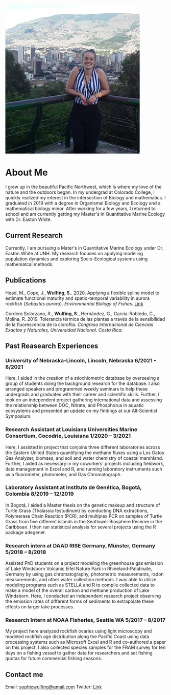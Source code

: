 ![Image](IMG_0803.png)
# About Me
I grew up in the beautiful Pacific Northwest, which is where my love of the nature and the outdoors began. In my undergrad at Colorado College, I quickly realized my interest in the intersection of Biology and mathematics. I graduated in 2019 with a degree in Organismal Biology and Ecology and a mathematical biology minor. After working for a few years, I returned to school and am currently getting my Master's in Quantitative Marine Ecology with Dr. Easton White.

## Current Research
Currently, I am pursuing a Mater's in Quantitative Marine Ecology under Dr. Easton White at UNH. My research focuses on applying modeling population dynamics and exploring Socio-Ecological systems using mathematcal methods. 

## Publications
Head, M., Cope, J., **Wulfing, S.**. 2020. Applying a flexible spline model to estimate functional maturity 
and spatio-temporal variability in aurora rockfish (_Sebastes aurora_). _Environmental Biology of Fishes_.
[Link](https://link.springer.com/article/10.1007%2Fs10641-020-01014-2)

Cordero Solórzano, R., **Wulfing, S.**, Hernández, G., García-Robledo, C., Molina, R. 2019. Tolerancia 
térmica de las plantas a través de la sensibilidad de la fluorescencia de la clorofila. _Congreso 
Internacional de Ciencias Exactas y Naturales, Universidad Nacional. Costa Rica._

## Past Reasearch Experiences

### University of Nebraska-Lincoln, Lincoln, Nebraska 6/2021 - 8/2021
Here, I aided in the creation of a stiochiometric database by overseeing a group of students doing the background research for the database. I also arranged speakers and programmed weekly seminars to help these undergrads and graduates with their career and scientific skills. Further, I took on an independent project gathering international data and assessing the relationship between DOC, Nitrate, and Phosphorus in aquatic ecosystems and presented an update on my findings at our All-Scientist Symposium.

### Research Assistant at Louisiana Universities Marine Consortium, Cocodrie, Louisiana	1/2020 – 3/2021
Here, I assisted in project that conjoins three different laboratories across the Eastern United States quantifying the methane fluxes using a Los Gatos Gas Analyzer, biomass, and soil and water chemistry of coastal marshland. Further, I aided as necessary in my coworkers’ projects including fieldwork, data management in Excel and R, and running laboratory instruments such as a fluorometer, photometer, and Gas Chromatograph.

### Laboratory Assistant at Instituto de Genética, Bogotá, Colombia	8/2019 – 12/2019
In Bogotá, I aided a Master thesis on the genetic makeup and structure of Turtle Grass (Thalassia testudinum) by conducting DNA extractions, Polymerase Chain Reaction (PCR), and multiplex PCR on samples of Turtle Grass from five different islands in the Seaflower Biosphere Reserve in the Caribbean. I then ran statistical analysis for several projects using the R package adegenet.

### Research intern at DAAD RISE Germany, Münster, Germany	5/2018 – 8/2018
Assisted PhD students on a project modeling the greenhouse gas emission of Lake Windsborn Volcanic Eifel Nature Park in Rhineland-Palatinate, Germany by using gas chromatography, photometric measurements, radon measurements, and other water collection methods. I was able to utilize modeling programs such as STELLA and R to compile collected data to make a model of the overall carbon and methane production of Lake Windsborn. Here, I conducted an independent research project observing the emission rates of different forms of sediments to extrapolate these effects on larger lake processes.

### Research Intern at NOAA Fisheries, Seattle WA	5/2017 – 8/2017
My project here analyzed rockfish ovaries using light microscopy and modeled rockfish age distribution along the Pacific Coast using data processing systems such as Microsoft Excel and R and co-authored a paper on this project. I also collected species samples for the FRAM survey for ten days on a fishing vessel to gather data for researchers and set fishing quotas for future commercial fishing seasons.

## Contact me
Email: sophiewulfing@gmail.com
Twitter: [Link](https://twitter.com/SophieWulfing)
